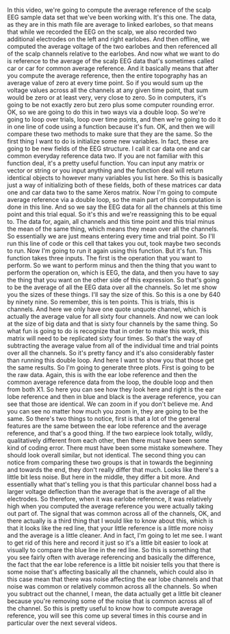  In this video, we're going to compute the average reference of the scalp EEG sample data set that we've been working with. It's this one. The data, as they are in this math file are average to linked earlobes, so that means that while we recorded the EEG on the scalp, we also recorded two additional electrodes on the left and right earlobes. And then offline, we computed the average voltage of the two earlobes and then referenced all of the scalp channels relative to the earlobes. And now what we want to do is reference to the average of the scalp EEG data that's sometimes called car or car for common average reference. And it basically means that after you compute the average reference, then the entire topography has an average value of zero at every time point. So if you would sum up the voltage values across all the channels at any given time point, that sum would be zero or at least very, very close to zero. So in computers, it's going to be not exactly zero but zero plus some computer rounding error. OK, so we are going to do this in two ways via a double loop. So we're going to loop over trials, loop over time points, and then we're going to do it in one line of code using a function because it's fun. OK, and then we will compare these two methods to make sure that they are the same. So the first thing I want to do is initialize some new variables. In fact, these are going to be new fields of the EEG structure. I call it car data one and car common everyday reference data two. If you are not familiar with this function deal, it's a pretty useful function. You can input any matrix or vector or string or you input anything and the function deal will return identical objects to however many variables you list here. So this is basically just a way of initializing both of these fields, both of these matrices car data one and car data two to the same Xeros matrix. Now I'm going to compute average reference via a double loop, so the main part of this computation is done in this line. And so we say the EEG data for all the channels at this time point and this trial equal. So it's this and we're reassigning this to be equal to. The data for, again, all channels and this time point and this trial minus the mean of the same thing, which means they mean over all the channels. So essentially we are just means entering every time and trial point. So I'll run this line of code or this cell that takes you out, took maybe two seconds to run. Now I'm going to run it again using this function. But it's fun. This function takes three inputs. The first is the operation that you want to perform. So we want to perform minus and then the thing that you want to perform the operation on, which is EEG, the data, and then you have to say the thing that you want on the other side of this expression. So that's going to be the average of all the EEG data over all the channels. So let me show you the sizes of these things. I'll say the size of this. So this is a one by 640 by ninety nine. So remember, this is ten points. This is trials, this is channels. And here we only have one quote unquote channel, which is actually the average value for all sixty four channels. And now we can look at the size of big data and that is sixty four channels by the same thing. So what fun is going to do is recognize that in order to make this work, this matrix will need to be replicated sixty four times. So that's the way of subtracting the average value from all of the individual time and trial points over all the channels. So it's pretty fancy and it's also considerably faster than running this double loop. And here I want to show you that those get the same results. So I'm going to generate three plots. First is going to be the raw data. Again, this is with the ear lobe reference and then the common average reference data from the loop, the double loop and then from both X1. So here you can see how they look here and right is the ear lobe reference and then in blue and black is the average reference, you can see that those are identical. We can zoom in if you don't believe me. And you can see no matter how much you zoom in, they are going to be the same. So there's two things to notice, first is that a lot of the general features are the same between the ear lobe reference and the average reference, and that's a good thing. If the two earpiece look totally, wildly, qualitatively different from each other, then there must have been some kind of coding error. There must have been some mistake somewhere. They should look overall similar, but not identical. The second thing you can notice from comparing these two groups is that in towards the beginning and towards the end, they don't really differ that much. Looks like there's a little bit less noise. But here in the middle, they differ a bit more. And essentially what that's telling you is that this particular channel boss had a larger voltage deflection than the average that is the average of all the electrodes. So therefore, when it was earlobe reference, it was relatively high when you computed the average reference you were actually taking out part of. The signal that was common across all of the channels, OK, and there actually is a third thing that I would like to know about this, which is that it looks like the red line, that your little reference is a little more noisy and the average is a little cleaner. And in fact, I'm going to let me see. I want to get rid of this here and record it just so it's a little bit easier to look at visually to compare the blue line in the red line. So this is something that you see fairly often with average referencing and basically the difference, the fact that the ear lobe reference is a little bit noisier tells you that there is some noise that's affecting basically all the channels, which could also in this case mean that there was noise affecting the ear lobe channels and that noise was common or relatively common across all the channels. So when you subtract out the channel, I mean, the data actually get a little bit cleaner because you're removing some of the noise that is common across all of the channel. So this is pretty useful to know how to compute average reference, you will see this come up several times in this course and in particular over the next several videos.